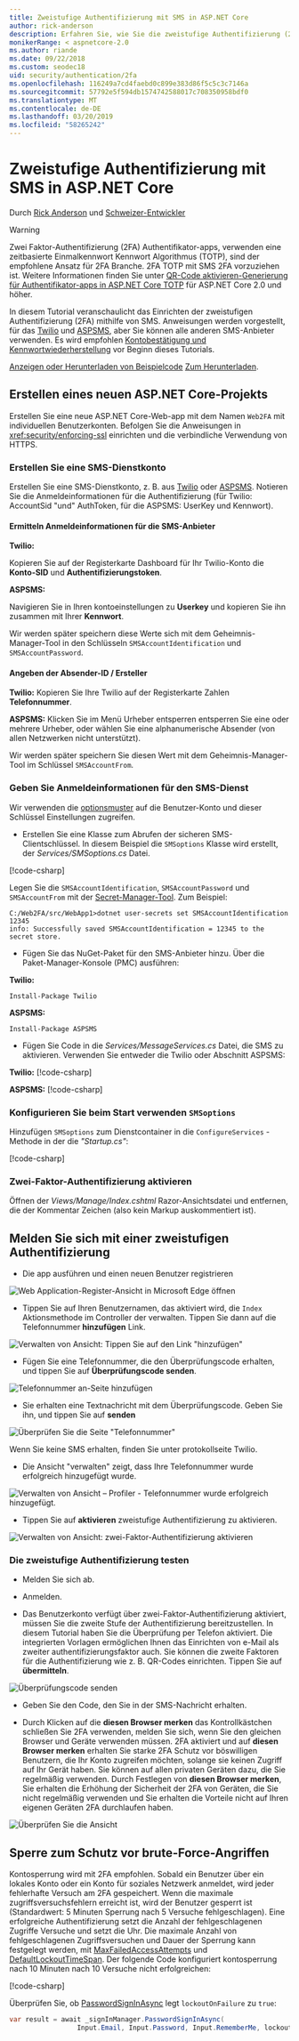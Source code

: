```yaml
---
title: Zweistufige Authentifizierung mit SMS in ASP.NET Core
author: rick-anderson
description: Erfahren Sie, wie Sie die zweistufige Authentifizierung (2FA) mit einer ASP.NET Core-app einrichten.
monikerRange: < aspnetcore-2.0
ms.author: riande
ms.date: 09/22/2018
ms.custom: seodec18
uid: security/authentication/2fa
ms.openlocfilehash: 116249a7cd4faebd0c899e383d86f5c5c3c7146a
ms.sourcegitcommit: 57792e5f594db1574742588017c708350958bdf0
ms.translationtype: MT
ms.contentlocale: de-DE
ms.lasthandoff: 03/20/2019
ms.locfileid: "58265242"
---
```

# <a name="two-factor-authentication-with-sms-in-aspnet-core"></a>Zweistufige Authentifizierung mit SMS in ASP.NET Core

Durch [Rick Anderson](https://twitter.com/RickAndMSFT) und [Schweizer-Entwickler](https://github.com/Swiss-Devs)

>[!WARNING]
> Zwei Faktor-Authentifizierung (2FA) Authentifikator-apps, verwenden eine zeitbasierte Einmalkennwort Kennwort Algorithmus (TOTP), sind der empfohlene Ansatz für 2FA Branche. 2FA TOTP mit SMS 2FA vorzuziehen ist. Weitere Informationen finden Sie unter [QR-Code aktivieren-Generierung für Authentifikator-apps in ASP.NET Core TOTP](xref:security/authentication/identity-enable-qrcodes) für ASP.NET Core 2.0 und höher.

In diesem Tutorial veranschaulicht das Einrichten der zweistufigen Authentifizierung (2FA) mithilfe von SMS. Anweisungen werden vorgestellt, für das [Twilio](https://www.twilio.com/) und [ASPSMS](https://www.aspsms.com/asp.net/identity/core/testcredits/), aber Sie können alle anderen SMS-Anbieter verwenden. Es wird empfohlen [Kontobestätigung und Kennwortwiederherstellung](xref:security/authentication/accconfirm) vor Beginn dieses Tutorials.

[Anzeigen oder Herunterladen von Beispielcode](https://github.com/aspnet/Docs/tree/master/aspnetcore/security/authentication/2fa/sample/Web2FA) [Zum Herunterladen](xref:index#how-to-download-a-sample).

## <a name="create-a-new-aspnet-core-project"></a>Erstellen eines neuen ASP.NET Core-Projekts

Erstellen Sie eine neue ASP.NET Core-Web-app mit dem Namen `Web2FA` mit individuellen Benutzerkonten. Befolgen Sie die Anweisungen in <xref:security/enforcing-ssl> einrichten und die verbindliche Verwendung von HTTPS.

### <a name="create-an-sms-account"></a>Erstellen Sie eine SMS-Dienstkonto

Erstellen Sie eine SMS-Dienstkonto, z. B. aus [Twilio](https://www.twilio.com/) oder [ASPSMS](https://www.aspsms.com/asp.net/identity/core/testcredits/). Notieren Sie die Anmeldeinformationen für die Authentifizierung (für Twilio: AccountSid "und" AuthToken, für die ASPSMS: UserKey und Kennwort).

#### <a name="figuring-out-sms-provider-credentials"></a>Ermitteln Anmeldeinformationen für die SMS-Anbieter

**Twilio:**

Kopieren Sie auf der Registerkarte Dashboard für Ihr Twilio-Konto die **Konto-SID** und **Authentifizierungstoken**.

**ASPSMS:**

Navigieren Sie in Ihren kontoeinstellungen zu **Userkey** und kopieren Sie ihn zusammen mit Ihrer **Kennwort**.

Wir werden später speichern diese Werte sich mit dem Geheimnis-Manager-Tool in den Schlüsseln `SMSAccountIdentification` und `SMSAccountPassword`.

#### <a name="specifying-senderid--originator"></a>Angeben der Absender-ID / Ersteller

**Twilio:** Kopieren Sie Ihre Twilio auf der Registerkarte Zahlen **Telefonnummer**.

**ASPSMS:** Klicken Sie im Menü Urheber entsperren entsperren Sie eine oder mehrere Urheber, oder wählen Sie eine alphanumerische Absender (von allen Netzwerken nicht unterstützt).

Wir werden später speichern Sie diesen Wert mit dem Geheimnis-Manager-Tool im Schlüssel `SMSAccountFrom`.

### <a name="provide-credentials-for-the-sms-service"></a>Geben Sie Anmeldeinformationen für den SMS-Dienst

Wir verwenden die [optionsmuster](xref:fundamentals/configuration/options) auf die Benutzer-Konto und dieser Schlüssel Einstellungen zugreifen.

* Erstellen Sie eine Klasse zum Abrufen der sicheren SMS-Clientschlüssel. In diesem Beispiel die `SMSoptions` Klasse wird erstellt, der *Services/SMSoptions.cs* Datei.

[!code-csharp[](2fa/sample/Web2FA/Services/SMSoptions.cs)]

Legen Sie die `SMSAccountIdentification`, `SMSAccountPassword` und `SMSAccountFrom` mit der [Secret-Manager-Tool](xref:security/app-secrets). Zum Beispiel:

```none
C:/Web2FA/src/WebApp1>dotnet user-secrets set SMSAccountIdentification 12345
info: Successfully saved SMSAccountIdentification = 12345 to the secret store.
```

* Fügen Sie das NuGet-Paket für den SMS-Anbieter hinzu. Über die Paket-Manager-Konsole (PMC) ausführen:

**Twilio:**

`Install-Package Twilio`

**ASPSMS:**

`Install-Package ASPSMS`

* Fügen Sie Code in die *Services/MessageServices.cs* Datei, die SMS zu aktivieren. Verwenden Sie entweder die Twilio oder Abschnitt ASPSMS:

**Twilio:** [!code-csharp[](2fa/sample/Web2FA/Services/MessageServices_twilio.cs)]

**ASPSMS:** [!code-csharp[](2fa/sample/Web2FA/Services/MessageServices_ASPSMS.cs)]

### <a name="configure-startup-to-use-smsoptions"></a>Konfigurieren Sie beim Start verwenden `SMSoptions`

Hinzufügen `SMSoptions` zum Dienstcontainer in die `ConfigureServices` -Methode in der die *"Startup.cs"*:

[!code-csharp[](2fa/sample/Web2FA/Startup.cs?name=snippet1&highlight=4)]

### <a name="enable-two-factor-authentication"></a>Zwei-Faktor-Authentifizierung aktivieren

Öffnen der *Views/Manage/Index.cshtml* Razor-Ansichtsdatei und entfernen, die der Kommentar Zeichen (also kein Markup auskommentiert ist).

## <a name="log-in-with-two-factor-authentication"></a>Melden Sie sich mit einer zweistufigen Authentifizierung

* Die app ausführen und einen neuen Benutzer registrieren

![Web Application-Register-Ansicht in Microsoft Edge öffnen](2fa/_static/login2fa1.png)

* Tippen Sie auf Ihren Benutzernamen, das aktiviert wird, die `Index` Aktionsmethode im Controller der verwalten. Tippen Sie dann auf die Telefonnummer **hinzufügen** Link.

![Verwalten von Ansicht: Tippen Sie auf den Link "hinzufügen"](2fa/_static/login2fa2.png)

* Fügen Sie eine Telefonnummer, die den Überprüfungscode erhalten, und tippen Sie auf **Überprüfungscode senden**.

![Telefonnummer an-Seite hinzufügen](2fa/_static/login2fa3.png)

* Sie erhalten eine Textnachricht mit dem Überprüfungscode. Geben Sie ihn, und tippen Sie auf **senden**

![Überprüfen Sie die Seite "Telefonnummer"](2fa/_static/login2fa4.png)

Wenn Sie keine SMS erhalten, finden Sie unter protokollseite Twilio.

* Die Ansicht "verwalten" zeigt, dass Ihre Telefonnummer wurde erfolgreich hinzugefügt wurde.

![Verwalten von Ansicht – Profiler - Telefonnummer wurde erfolgreich hinzugefügt.](2fa/_static/login2fa5.png)

* Tippen Sie auf **aktivieren** zweistufige Authentifizierung zu aktivieren.

![Verwalten von Ansicht: zwei-Faktor-Authentifizierung aktivieren](2fa/_static/login2fa6.png)

### <a name="test-two-factor-authentication"></a>Die zweistufige Authentifizierung testen

* Melden Sie sich ab.

* Anmelden.

* Das Benutzerkonto verfügt über zwei-Faktor-Authentifizierung aktiviert, müssen Sie die zweite Stufe der Authentifizierung bereitzustellen. In diesem Tutorial haben Sie die Überprüfung per Telefon aktiviert. Die integrierten Vorlagen ermöglichen Ihnen das Einrichten von e-Mail als zweiter authentifizierungsfaktor auch. Sie können die zweite Faktoren für die Authentifizierung wie z. B. QR-Codes einrichten. Tippen Sie auf **übermitteln**.

![Überprüfungscode senden](2fa/_static/login2fa7.png)

* Geben Sie den Code, den Sie in der SMS-Nachricht erhalten.

* Durch Klicken auf die **diesen Browser merken** das Kontrollkästchen schließen Sie 2FA verwenden, melden Sie sich, wenn Sie den gleichen Browser und Geräte verwenden müssen. 2FA aktiviert und auf **diesen Browser merken** erhalten Sie starke 2FA Schutz vor böswilligen Benutzern, die Ihr Konto zugreifen möchten, solange sie keinen Zugriff auf Ihr Gerät haben. Sie können auf allen privaten Geräten dazu, die Sie regelmäßig verwenden. Durch Festlegen von **diesen Browser merken**, Sie erhalten die Erhöhung der Sicherheit der 2FA von Geräten, die Sie nicht regelmäßig verwenden und Sie erhalten die Vorteile nicht auf Ihren eigenen Geräten 2FA durchlaufen haben.

![Überprüfen Sie die Ansicht](2fa/_static/login2fa8.png)

## <a name="account-lockout-for-protecting-against-brute-force-attacks"></a>Sperre zum Schutz vor brute-Force-Angriffen

Kontosperrung wird mit 2FA empfohlen. Sobald ein Benutzer über ein lokales Konto oder ein Konto für soziales Netzwerk anmeldet, wird jeder fehlerhafte Versuch am 2FA gespeichert. Wenn die maximale zugriffsversuchsfehlern erreicht ist, wird der Benutzer gesperrt ist (Standardwert: 5 Minuten Sperrung nach 5 Versuche fehlgeschlagen). Eine erfolgreiche Authentifizierung setzt die Anzahl der fehlgeschlagenen Zugriffe Versuche und setzt die Uhr. Die maximale Anzahl von fehlgeschlagenen Zugriffsversuchen und Dauer der Sperrung kann festgelegt werden, mit [MaxFailedAccessAttempts](/dotnet/api/microsoft.aspnetcore.identity.lockoutoptions.maxfailedaccessattempts) und [DefaultLockoutTimeSpan](/dotnet/api/microsoft.aspnetcore.identity.lockoutoptions.defaultlockouttimespan). Der folgende Code konfiguriert kontosperrung nach 10 Minuten nach 10 Versuche nicht erfolgreichen:

[!code-csharp[](2fa/sample/Web2FA/Startup.cs?name=snippet2&highlight=13-17)]

Überprüfen Sie, ob [PasswordSignInAsync](/dotnet/api/microsoft.aspnetcore.identity.signinmanager-1.passwordsigninasync) legt `lockoutOnFailure` zu `true`:

```csharp
var result = await _signInManager.PasswordSignInAsync(
                 Input.Email, Input.Password, Input.RememberMe, lockoutOnFailure: true);
```
